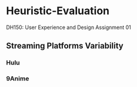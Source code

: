 # Heuristic-Evaluation
DH150: User Experience and Design Assignment 01

## Streaming Platforms Variability

### Hulu

### 9Anime

